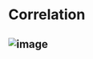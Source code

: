 # Correlation
![image](https://user-images.githubusercontent.com/85560091/141661942-0923478d-943b-4d54-8f45-8298a311b315.png)
---

